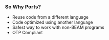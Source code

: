 ### So Why Ports?

- Reuse code from a different language
- Code optimized using another language
- Safest way to work with non-BEAM programs
- OTP Compliant